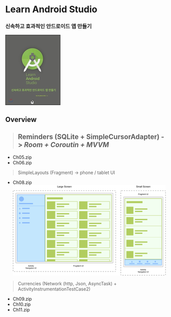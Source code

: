 # Learn Android Studio 
### 신속하고 효과적인 안드로이드 앱 만들기
 ![Lear Android Studio 표지](/screenshot/LearAndroidStudio.jpg)

Overview
---
> ## Reminders (SQLite + SimpleCursorAdapter) -> ***Room + Coroutin + MVVM***
- Ch05.zip
- Ch06.zip
> SimpleLayouts (Fragment) -> phone / tablet UI
- Ch08.zip
    ![fragment-screen-sizes](/screenshot/fragment-screen-sizes.png)
> Currencies (Network (http, Json, AsyncTask) + ActivityInstrumentationTestCase2)
- Ch09.zip
- Ch10.zip
- Ch11.zip
